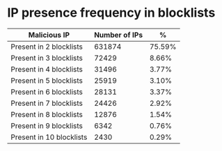 # IP presence frequency in blocklists
| Malicious IP | Number of IPs | % |
|----|----|----|
| Present in 2 blocklists | 631874 | 75.59% |
| Present in 3 blocklists | 72429 | 8.66% |
| Present in 4 blocklists | 31496 | 3.77% |
| Present in 5 blocklists | 25919 | 3.10% |
| Present in 6 blocklists | 28131 | 3.37% |
| Present in 7 blocklists | 24426 | 2.92% |
| Present in 8 blocklists | 12876 | 1.54% |
| Present in 9 blocklists | 6342 | 0.76% |
| Present in 10 blocklists | 2430 | 0.29% |
